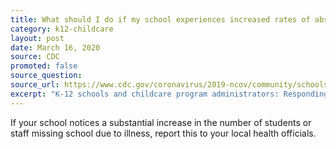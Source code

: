 ```yaml
---
title: What should I do if my school experiences increased rates of absenteeism?
category: k12-childcare
layout: post
date: March 16, 2020
source: CDC
promoted: false
source_question: 
source_url: https://www.cdc.gov/coronavirus/2019-ncov/community/schools-childcare/schools-faq.html
excerpt: "K-12 schools and childcare program administrators: Responding to confirmed COVID-19 cases"
---
```


If your school notices a substantial increase in the number of students or staff missing school due to illness, report this to your local health officials.
